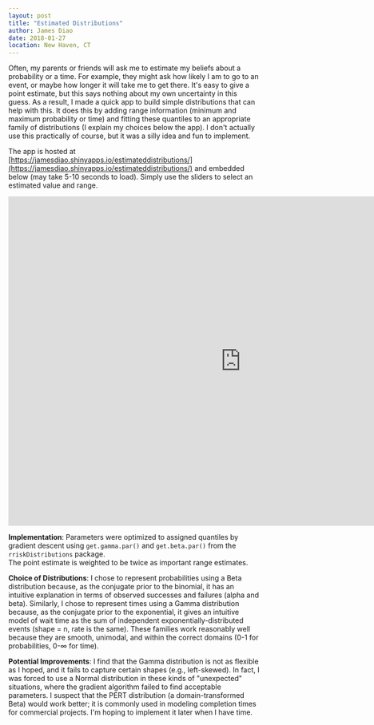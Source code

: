 ```yaml
---
layout: post
title: "Estimated Distributions"
author: James Diao
date: 2018-01-27
location: New Haven, CT
---
```


Often, my parents or friends will ask me to estimate my beliefs about a probability or a time. For example, they might ask how likely I am to go to an event, or maybe how longer it will take me to get there. It's easy to give a point estimate, but this says nothing about my own uncertainty in this guess. As a result, I made a quick app to build simple distributions that can help with this. It does this by adding range information (minimum and maximum probability or time) and fitting these quantiles to an appropriate family of distributions (I explain my choices below the app). I don't actually use this practically of course, but it was a silly idea and fun to implement.  

The app is hosted at [https://jamesdiao.shinyapps.io/estimateddistributions/](https://jamesdiao.shinyapps.io/estimateddistributions/) and embedded below (may take 5-10 seconds to load). Simply use the sliders to select an estimated value and range. 

<iframe src="https://jamesdiao.shinyapps.io/estimateddistributions/" style="border: none; width: 930px; height: 660px"></iframe>

**Implementation**: Parameters were optimized to assigned quantiles by gradient descent using `get.gamma.par()` and `get.beta.par()` from the `rriskDistributions` package.  
The point estimate is weighted to be twice as important range estimates. 

**Choice of Distributions**: I chose to represent probabilities using a Beta distribution because, as the conjugate prior to the binomial, it has an intuitive explanation in terms of observed successes and failures (alpha and beta). Similarly, I chose to represent times using a Gamma distribution because, as the conjugate prior to the exponential, it gives an intuitive model of wait time as the sum of independent exponentially-distributed events (shape = n, rate is the same). These families work reasonably well because they are smooth, unimodal, and within the correct domains (0-1 for probabilities, 0-&infin; for time). 

**Potential Improvements**: I find that the Gamma distribution is not as flexible as I hoped, and it fails to capture certain shapes (e.g., left-skewed). In fact, I was forced to use a Normal distribution in these kinds of "unexpected" situations, where the gradient algorithm failed to find acceptable parameters. I suspect that the PERT distribution (a domain-transformed Beta) would work better; it is commonly used in modeling completion times for commercial projects. I'm hoping to implement it later when I have time.

